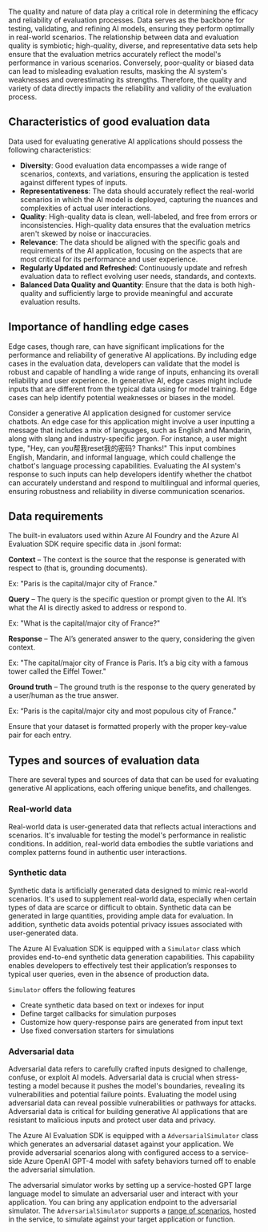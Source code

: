 The quality and nature of data play a critical role in determining the efficacy and reliability of evaluation processes. Data serves as the backbone for testing, validating, and refining AI models, ensuring they perform optimally in real-world scenarios. The relationship between data and evaluation quality is symbiotic; high-quality, diverse, and representative data sets help ensure that the evaluation metrics accurately reflect the model's performance in various scenarios. Conversely, poor-quality or biased data can lead to misleading evaluation results, masking the AI system's weaknesses and overestimating its strengths. Therefore, the quality and variety of data directly impacts the reliability and validity of the evaluation process.

## Characteristics of good evaluation data

Data used for evaluating generative AI applications should possess the following characteristics:

- **Diversity**: Good evaluation data encompasses a wide range of scenarios, contexts, and variations, ensuring the application is tested against different types of inputs.
- **Representativeness**: The data should accurately reflect the real-world scenarios in which the AI model is deployed, capturing the nuances and complexities of actual user interactions.
- **Quality**: High-quality data is clean, well-labeled, and free from errors or inconsistencies. High-quality data ensures that the evaluation metrics aren't skewed by noise or inaccuracies.
- **Relevance**: The data should be aligned with the specific goals and requirements of the AI application, focusing on the aspects that are most critical for its performance and user experience.
- **Regularly Updated and Refreshed**: Continuously update and refresh evaluation data to reflect evolving user needs, standards, and contexts.
- **Balanced Data Quality and Quantity**: Ensure that the data is both high-quality and sufficiently large to provide meaningful and accurate evaluation results.

## Importance of handling edge cases

Edge cases, though rare, can have significant implications for the performance and reliability of generative AI applications. By including edge cases in the evaluation data, developers can validate that the model is robust and capable of handling a wide range of inputs, enhancing its overall reliability and user experience. In generative AI, edge cases might include inputs that are different from the typical data using for model training. Edge cases can help identify potential weaknesses or biases in the model.

Consider a generative AI application designed for customer service chatbots. An edge case for this application might involve a user inputting a message that includes a mix of languages, such as English and Mandarin, along with slang and industry-specific jargon. For instance, a user might type, "Hey, can you帮我reset我的密码? Thanks!" This input combines English, Mandarin, and informal language, which could challenge the chatbot's language processing capabilities. Evaluating the AI system's response to such inputs can help developers identify whether the chatbot can accurately understand and respond to multilingual and informal queries, ensuring robustness and reliability in diverse communication scenarios.

## Data requirements

The built-in evaluators used within Azure AI Foundry and the Azure AI Evaluation SDK require specific data in .jsonl format:

**Context** – The context is the source that the response is generated with respect to (that is, grounding documents).

Ex: "Paris is the capital/major city of France."

**Query** – The query is the specific question or prompt given to the AI. It’s what the AI is directly asked to address or respond to.

Ex: "What is the capital/major city of France?"

**Response** – The AI’s generated answer to the query, considering the given context.

Ex: "The capital/major city of France is Paris. It’s a big city with a famous tower called the Eiffel Tower."

**Ground truth** – The ground truth is the response to the query generated by a user/human as the true answer.

Ex: “Paris is the capital/major city and most populous city of France.”

Ensure that your dataset is formatted properly with the proper key-value pair for each entry.

## Types and sources of evaluation data

There are several types and sources of data that can be used for evaluating generative AI applications, each offering unique benefits, and challenges.

### Real-world data

Real-world data is user-generated data that reflects actual interactions and scenarios. It's invaluable for testing the model's performance in realistic conditions. In addition, real-world data embodies the subtle variations and complex patterns found in authentic user interactions.

### Synthetic data

Synthetic data is artificially generated data designed to mimic real-world scenarios. It's used to supplement real-world data, especially when certain types of data are scarce or difficult to obtain. Synthetic data can be generated in large quantities, providing ample data for evaluation. In addition, synthetic data avoids potential privacy issues associated with user-generated data.

The Azure AI Evaluation SDK is equipped with a `Simulator` class which provides end-to-end synthetic data generation capabilities. This capability enables developers to effectively test their application’s responses to typical user queries, even in the absence of production data.

`Simulator` offers the following features

- Create synthetic data based on text or indexes for input
- Define target callbacks for simulation purposes
- Customize how query-response pairs are generated from input text
- Use fixed conversation starters for simulations

### Adversarial data

Adversarial data refers to carefully crafted inputs designed to challenge, confuse, or exploit AI models. Adversarial data is crucial when stress-testing a model because it pushes the model's boundaries, revealing its vulnerabilities and potential failure points. Evaluating the model using adversarial data can reveal possible vulnerabilities or pathways for attacks. Adversarial data is critical for building generative AI applications that are resistant to malicious inputs and protect user data and privacy.

The Azure AI Evaluation SDK is equipped with a `AdversarialSimulator` class which generates an adversarial dataset against your application. We provide adversarial scenarios along with configured access to a service-side Azure OpenAI GPT-4 model with safety behaviors turned off to enable the adversarial simulation.

The adversarial simulator works by setting up a service-hosted GPT large language model to simulate an adversarial user and interact with your application. You can bring any application endpoint to the adversarial simulator. The `AdversarialSimulator` supports a [range of scenarios](/azure/ai-studio/how-to/develop/simulator-interaction-data#supported-simulation-scenarios), hosted in the service, to simulate against your target application or function.
